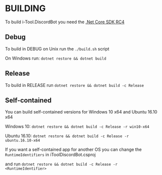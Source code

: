 # BUILDING


To build i-Tool.DiscordBot you need the [.Net Core SDK RC4](https://github.com/dotnet/core/blob/master/release-notes/rc4-download.md)

## Debug

To build in DEBUG on Unix run the `./build.sh` script

On Windows run: `dotnet restore && dotnet build`

## Release

To build in RELEASE run `dotnet restore && dotnet build -c Release`

## Self-contained

You can build self-contained versions for Windows 10 x64 and Ubuntu 16.10 x64

Windows 10: `dotnet restore && dotnet build -c Release -r win10-x64`

Ubuntu 16.10: `dotnet restore && dotnet build -c Release -r ubuntu.16.10-x64`

If you want a self-contained app for another OS you can change the `RuntimeIdentifiers` in iToolDiscordBot.csproj

and run `dotnet restore && dotnet build -c Release -r <RuntimeIdentifier>`
